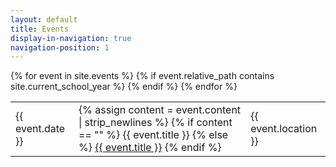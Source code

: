 ```yaml
---
layout: default
title: Events
display-in-navigation: true
navigation-position: 1
---
```


<table class="table table-striped table-hover ">
    <tbody>
        {% for event in site.events %}
            {% if event.relative_path contains site.current_school_year %}
                <tr>
                    <td>{{ event.date }}</td>
                    <td>
                        {% assign content = event.content | strip_newlines %}
                        {% if content == "" %}
                            {{ event.title }}
                        {% else %}
                            <a href="{{ event.url }}">{{ event.title }}</a>
                        {% endif %}                
                    </td>
                    <td>{{ event.location }}</td>
                </tr>
            {% endif %}
        {% endfor %}
    </tbody>
</table>
